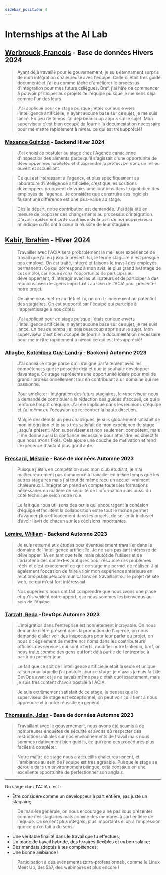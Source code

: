 ```yaml
---
sidebar_position: 4
---
```


# Internships at the AI Lab

## [Werbrouck, Francois](https://www.linkedin.com/in/francois-werbrouck-b17296202) - Base de données Hivers 2024
> Ayant déjà travaillé pour le gouvernement, je suis étonnament surpris de mon
> intégration chaleureuse avec l'équipe. Celle-ci était très guidé documenté et
> j'ai eu comme tâche d'améliorer le processus d'intégration pour mes futurs
> collègues. Bref, j'ai hâte de commencer à pouvoir participer aux projets de
> l'équipe puisque je me sens déjà comme l'un des leurs.

> J'ai appliqué pour ce stage puisque j'étais curieux envers l'intelligence
> artificielle, n'ayant aucune base sur ce sujet, je me suis lancé. En peu de
> temps j'ai déjà beaucoup appris sur le sujet. Mon superviseur c'est bien
> occupé de fournir la documentation nécessaire pour me mettre rapidement à
> niveau ce qui est très apprécié!

### [Maxence Guindon](https://www.linkedin.com/in/maxenceguindon) - Backend Hiver 2024
> J'ai choisi de postuler au stage chez l'Agence canadienne d'inspection des
> aliments parce qu'il s'agissait d'une opportunité de développer mes habiletés
> et d'apprendre la profession dans un milieu ouvert et accueillant.
<!-- Ligne vide pour séparer les citations -->
> Ce qui est intéressant à l'agence, et plus spécifiquement au laboratoire
> d'intelligence artificielle, c'est que les solutions développées proposent de
> vraies améliorations dans le quotidien des employés de l'agence. Je considère
> que construire des logiciels faisant une différence est une plus-value au
> stage.
<!-- Ligne vide pour séparer les citations -->
> Dès le départ, notre contribution est demandée. J'ai déjà été en mesure de
> proposer des changements au processus d'intégration. D'avoir rapidement cette
> confiance de la part de nos superviseurs m'indique qu'ils ont à cœur la
> réussite de leur stagiaire.

## [Kabir, Ibrahim](https://www.linkedin.com/in/ibrahimkabir/) - Hiver 2024
>
> Travailler avec l'ACIA sera probablement la meilleure expérience de travail
> que j'ai eu jusqu'à présent. Ici, le terme stagiaire n'est presque pas
> employé. On est traité, intégré et faisons le travail des employés permanents.
> Ce qui correspond à mon avis, le plus grand avantage de cet emploi, car nous
> avons l'opportunité de participer au développement, d'interagir avec les
> utilisateurs et de participer à des réunions avec des gens importants au sein
> de l'ACIA pour présenter notre projet.
<!-- Ligne vide pour séparer les citations -->
> On aime nous mettre au défi et ici, on croit sincèrement au potentiel des
> stagiaires. On est supporté par l'équipe qui participe à l'apprentissage à nos
> côtés.

> J'ai appliqué pour ce stage puisque j'étais curieux envers l'intelligence
> artificielle, n'ayant aucune base sur ce sujet, je me suis lancé. En peu de
> temps j'ai déjà beaucoup appris sur le sujet. Mon superviseur c'est bien
> occupé de fournir la documentation nécessaire pour me mettre rapidement à
> niveau ce qui est très apprécié!

### [Allagbe, Kotchikpa Guy-Landry](https://www.linkedin.com/in/guy-landry-allagbe/) - Backend Automne 2023
> J'ai choisi ce stage parce qu'il s'aligne parfaitement avec les compétences
> que je possède déjà et que je souhaite développer davantage. Ce stage
> représente une opportunité idéale pour moi de grandir professionnellement tout
> en contribuant à un domaine qui me passionne.

> Pour améliorer l'intégration des futurs stagiaires, le superviseur nous a
> demandé de contribuer à la rédaction des guides d'accueil, ce qui a renforcé
> l'esprit d'équipe. J'ai été impliqué dans les réunions d'équipe et j'ai même
> eu l'occasion de rencontrer la haute direction.

> Malgré des débuts un peu chaotiques, je suis globalement satisfait de mon
> intégration et je suis très satisfait de mon expérience de stage jusqu'à
> présent. Mon superviseur est non seulement compétent, mais il me donne aussi
> la confiance nécessaire pour atteindre les objectifs que nous avons fixés.
> Cela ajoute une couche de motivation et rend l'expérience d'autant plus
> gratifiante.

### [Fressard, Mélanie](https://www.linkedin.com/in/melanie-fressard/) - Base de données Automne 2023
> Puisque j'étais en compétition avec mon club étudiant, je n'ai malheureusement
> pas commencé à travailler en même temps que les autres stagiaires mais j'ai
> tout de même reçu un accueil vraiment chaleureux. L'intégration prend en
> compte toutes les formations nécessaires en matière de sécurité de
> l'information mais aussi du côté technique selon notre rôle.

> Le fait que nous utilisons des outils qui encouragent la cohésion d’équipe et
> facilitent la collaboration entre tout le monde permet d’avancer plus
> efficacement dans les projets, de se sentir inclus et d’avoir l’avis de chacun
> sur les décisions importantes.


### [Lemire, William](https://www.linkedin.com/in/wlemire/) - Backend Automne 2023
> Je suis retourné aux études pour éventuellement travailler dans le domaine de
> l'intelligence artificielle. Je ne suis pas tant intéressé de développer l'IA
> en tant que telle, mais plutôt de l'utiliser et de l'adapter à des contextes
> pratiques pour résoudre des problèmes réels et c'est exactement ce que ce
> stage me permet de réaliser. J'ai également l'occasion de faire valoir mon
> expérience antérieure en relations publiques/communications en travaillant sur
> le projet de site web, ce qui m'est fort intéressant.

> Nos supérieurs nous ont fait comprendre que nous avons une place et qu'ils
> veulent notre apport, que nous sommes les bienvenus au sein de l'équipe.


### [Tarzalt, Reda](https://www.linkedin.com/in/tarzaltreda/) - DevOps Automne 2023
> L'intégration dans l'entreprise est honnêtement incroyable. On nous demande
> d'être présent dans la promotion de l'agence, on nous demande d'aller voir des
> inspecteurs pour leur parler du projet, on nous dit également de mettre nos
> noms dans les contributeurs officiels des services qui sont offerts, modifier
> notre Linkedin, bref, on nous traite comme des gens qui font déjà partie de
> l'entreprise à partir du premier jour.

> Le fait que ce soit de l'intelligence artificielle était la seule et unique
> raison pour laquelle j'ai postulé pour ce stage, je n'avais jamais fait de
> DevOps avant et je ne savais même pas c'était quoi exactement, mais je suis
> très content d'avoir postulé à l'ACIA.

> Je suis extrêmement satisfait de ce stage, je penses que le superviseur de
> stage est exceptionnel, on peut voir qu'il tient à nous apprendre et à notre
> réussite en général.

### [Thomassin, Jolan](https://www.linkedin.com/in/jolan-thomassin/) - Base de données Automne 2023
> Travaillant avec le gouvernement, nous avons été soumis à de nombreuses
> enquêtes de sécurité et avons dû respecter des restrictions initiales sur nos
> environnements de travail mais nous sommes relativement bien guidés, ce qui
> rend ces procédures plus faciles à compléter.

> Notre maître de stage nous a accueillis chaleureusement, et l'ambiance au sein
> de l'équipe est très agréable. Puisque le stage se déroule dans un
> environnement bilingue, cela constitue en une excellente opportunité de
> perfectionner son anglais.

---

Un stage chez l'ACIA c'est :
- Être considéré comme un développeur à part entière, pas juste un stagiaire;
> De manière générale, on nous encourage à ne pas nous présenter comme des
> stagiaires mais comme des membres à part entière de l'équipe. On se sent plus
> intégrés, plus importants et on a l’impression que ce qu’on fait a du sens.
- Une véritable finalité dans le travail que tu effectues;
- Un mode de travail hybride, des horaires flexibles et un bon salaire;
- Des mandats adaptés à tes compétences;
- Une bonne ambiance !
> Participation à des événements extra-professionnels, comme le Linux Meet Up,
> des 5à7, des webinaires et plus encore !
